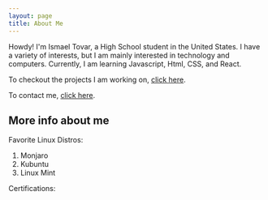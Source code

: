 ```yaml
---
layout: page
title: About Me
---
```


Howdy! I'm Ismael Tovar, a High School student in the United States. I have a variety of interests, but I am mainly interested in technology and computers. Currently, I am learning Javascript, Html, CSS, and React.

To checkout the projects I am working on, <a href="https://github.com/ismaeltovar?tab=repositories" target="_blank">click here</a>.

To contact me, [click here](https://ismaeltovar.com/contact/).

## More info about me

Favorite Linux Distros: 
1. Monjaro
2. Kubuntu
3. Linux Mint

Certifications:
<div data-iframe-width="150" data-iframe-height="270" data-share-badge-id="a0d94245-1341-45bf-9ead-9b188450c6bf" data-share-badge-host="https://www.credly.com"></div><script type="text/javascript" async src="//cdn.credly.com/assets/utilities/embed.js"></script>

<div data-iframe-width="150" data-iframe-height="270" data-share-badge-id="71c986b9-7a70-492e-baf7-51cb95caaea4" data-share-badge-host="https://www.credly.com"></div><script type="text/javascript" async src="//cdn.credly.com/assets/utilities/embed.js"></script>